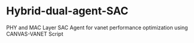 # Hybrid-dual-agent-SAC
PHY and MAC Layer SAC Agent for vanet performance optimization using CANVAS-VANET Script 
